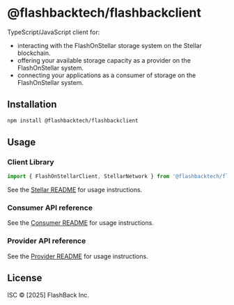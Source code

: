 # @flashbacktech/flashbackclient

TypeScript/JavaScript client for:

- interacting with the FlashOnStellar storage system on the Stellar blockchain.
- offering your available storage capacity as a provider on the FlashOnStellar system.
- connecting your applications as a consumer of storage on the FlashOnStellar system.

## Installation

```bash
npm install @flashbacktech/flashbackclient
```

## Usage

### Client Library

```typescript
import { FlashOnStellarClient, StellarNetwork } from '@flashbacktech/flashbackclient/client';
```

See the [Stellar README](STELLAR.md) for usage instructions.

### Consumer API reference

See the [Consumer README](./src/consumer/README.md) for usage instructions.

### Provider API reference

See the [Provider README](./src/provider/README.md) for usage instructions.

## License

ISC © [2025] FlashBack Inc.
